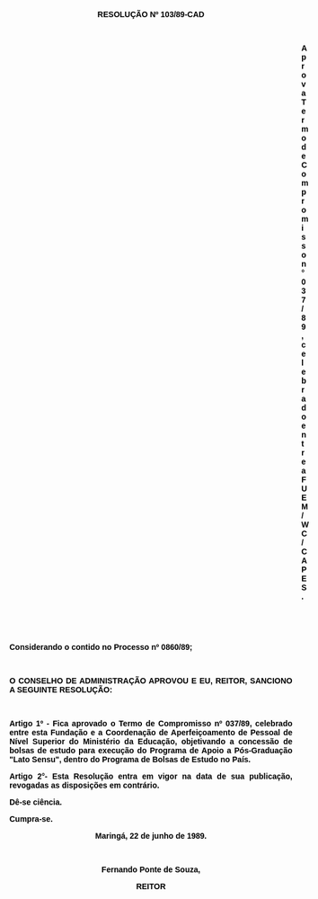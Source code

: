 <BODY TEXT="#000000">

<B><FONT FACE="Arial"><P ALIGN="JUSTIFY"></P>
<P ALIGN="CENTER">RESOLU&Ccedil;&Atilde;O Nº 103/89-CAD</P>
</B></FONT><FONT SIZE=2>
</FONT><B><FONT FACE="Arial"><P ALIGN="JUSTIFY">&nbsp;</P><DIR>
<DIR>
<DIR>
<DIR>
<DIR>
<DIR>
<DIR>
<DIR>
<DIR>
<DIR>
<DIR>
<DIR>
<DIR>

<P ALIGN="JUSTIFY">Aprova Termo de Compromisso n° 037/89, celebrado entre a FUEM/ WC/CAPES.</P>
</B><P ALIGN="JUSTIFY"></P>
<P ALIGN="JUSTIFY">&nbsp;</P>
<P ALIGN="JUSTIFY">&nbsp;</P></DIR>
</DIR>
</DIR>
</DIR>
</DIR>
</DIR>
</DIR>
</DIR>
</DIR>
</DIR>
</DIR>
</DIR>
</DIR>

<P ALIGN="JUSTIFY">Considerando o contido no Processo nº 0860/89;</P>
<P ALIGN="JUSTIFY"></P>
<P ALIGN="JUSTIFY">&nbsp;</P>
<B><P ALIGN="JUSTIFY">O CONSELHO DE ADMINISTRA&Ccedil;&Atilde;O APROVOU E EU, REITOR, SANCIONO A SEGUINTE RESOLU&Ccedil;&Atilde;O:</P>
</B><P ALIGN="JUSTIFY"></P>
<P ALIGN="JUSTIFY">&nbsp;</P>
<P ALIGN="JUSTIFY">Artigo 1º - Fica aprovado o Termo de Compromisso nº 037/89, celebrado entre esta Funda&ccedil;&atilde;o e a Coordena&ccedil;&atilde;o de Aperfei&ccedil;oamento de Pessoal de N&iacute;vel Superior do Minist&eacute;rio da Educa&ccedil;&atilde;o, objetivando a concess&atilde;o de bolsas de estudo para execu&ccedil;&atilde;o do Programa de Apoio a P&oacute;s-Gradua&ccedil;&atilde;o "Lato Sensu", dentro do Programa de Bolsas de Estudo no Pa&iacute;s.</P>
<P ALIGN="JUSTIFY">Artigo 2°- Esta Resolu&ccedil;&atilde;o entra em vigor na data de sua publica&ccedil;&atilde;o, revogadas as disposi&ccedil;&otilde;es em contr&aacute;rio.</P>
<P ALIGN="JUSTIFY">D&ecirc;-se ci&ecirc;ncia.</P>
<P ALIGN="JUSTIFY">Cumpra-se.</P>
<P ALIGN="JUSTIFY"></P>
<P ALIGN="CENTER">Maring&aacute;, 22 de junho de 1989.</P>
<P ALIGN="CENTER"></P>
<P ALIGN="CENTER">&nbsp;</P>
<P ALIGN="CENTER">Fernando Ponte de Souza,</P>
<P ALIGN="CENTER">REITOR</P></FONT></BODY>
